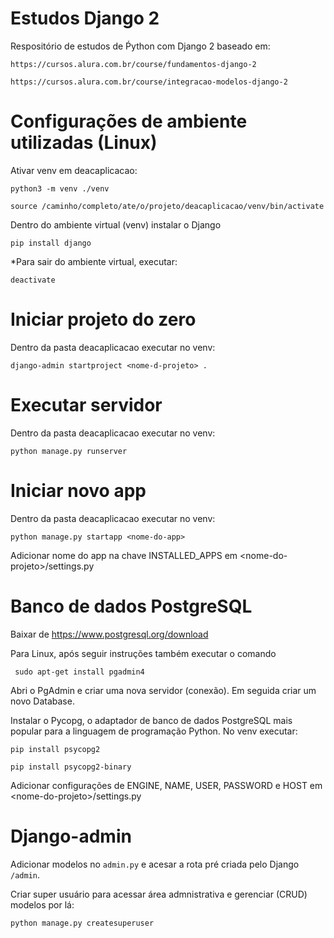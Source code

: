 # Estudos Django 2

Respositório de estudos de Ṕython com Django 2 baseado em:
            
    https://cursos.alura.com.br/course/fundamentos-django-2
    
    https://cursos.alura.com.br/course/integracao-modelos-django-2


# Configurações de ambiente utilizadas (Linux)
 
Ativar venv em deacaplicacao:

```python3 -m venv ./venv```

```source /caminho/completo/ate/o/projeto/deacaplicacao/venv/bin/activate```

Dentro do ambiente virtual (venv) instalar o Django

```pip install django```

*Para sair do ambiente virtual, executar:

```deactivate```


# Iniciar projeto do zero

Dentro da pasta deacaplicacao executar no venv:

```django-admin startproject <nome-d-projeto> .```

# Executar servidor

Dentro da pasta deacaplicacao executar no venv:

```python manage.py runserver```


# Iniciar novo app

Dentro da pasta deacaplicacao executar no venv:

```python manage.py startapp <nome-do-app>```

Adicionar nome do app na chave INSTALLED_APPS em \<nome-do-projeto>/settings.py

# Banco de dados PostgreSQL

Baixar de https://www.postgresql.org/download

Para Linux, após seguir instruções também executar o comando

``` sudo apt-get install pgadmin4```

Abri o PgAdmin e criar uma nova servidor (conexão). Em seguida criar um novo Database. 

Instalar o Pycopg, o adaptador de banco de dados PostgreSQL mais popular para a linguagem de programação Python. No venv executar:

```pip install psycopg2```

```pip install psycopg2-binary```

Adicionar configurações de ENGINE, NAME, USER, PASSWORD e HOST em \<nome-do-projeto>/settings.py

# Django-admin

Adicionar modelos no `admin.py` e acesar a rota pré criada pelo Django `/admin`.

Criar super usuário para acessar área admnistrativa e gerenciar (CRUD) modelos por lá:

```python manage.py createsuperuser```